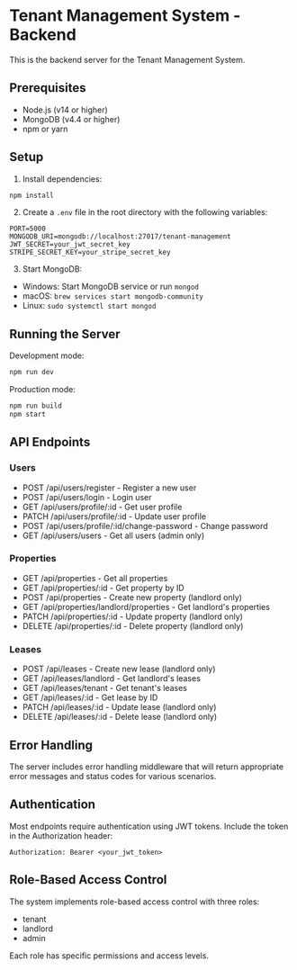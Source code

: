 # Tenant Management System - Backend

This is the backend server for the Tenant Management System.

## Prerequisites

- Node.js (v14 or higher)
- MongoDB (v4.4 or higher)
- npm or yarn

## Setup

1. Install dependencies:
```bash
npm install
```

2. Create a `.env` file in the root directory with the following variables:
```
PORT=5000
MONGODB_URI=mongodb://localhost:27017/tenant-management
JWT_SECRET=your_jwt_secret_key
STRIPE_SECRET_KEY=your_stripe_secret_key
```

3. Start MongoDB:
- Windows: Start MongoDB service or run `mongod`
- macOS: `brew services start mongodb-community`
- Linux: `sudo systemctl start mongod`

## Running the Server

Development mode:
```bash
npm run dev
```

Production mode:
```bash
npm run build
npm start
```

## API Endpoints

### Users
- POST /api/users/register - Register a new user
- POST /api/users/login - Login user
- GET /api/users/profile/:id - Get user profile
- PATCH /api/users/profile/:id - Update user profile
- POST /api/users/profile/:id/change-password - Change password
- GET /api/users/users - Get all users (admin only)

### Properties
- GET /api/properties - Get all properties
- GET /api/properties/:id - Get property by ID
- POST /api/properties - Create new property (landlord only)
- GET /api/properties/landlord/properties - Get landlord's properties
- PATCH /api/properties/:id - Update property (landlord only)
- DELETE /api/properties/:id - Delete property (landlord only)

### Leases
- POST /api/leases - Create new lease (landlord only)
- GET /api/leases/landlord - Get landlord's leases
- GET /api/leases/tenant - Get tenant's leases
- GET /api/leases/:id - Get lease by ID
- PATCH /api/leases/:id - Update lease (landlord only)
- DELETE /api/leases/:id - Delete lease (landlord only)

## Error Handling

The server includes error handling middleware that will return appropriate error messages and status codes for various scenarios.

## Authentication

Most endpoints require authentication using JWT tokens. Include the token in the Authorization header:
```
Authorization: Bearer <your_jwt_token>
```

## Role-Based Access Control

The system implements role-based access control with three roles:
- tenant
- landlord
- admin

Each role has specific permissions and access levels. 